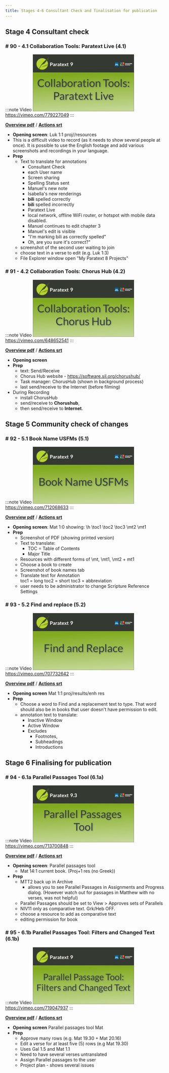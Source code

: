 ```yaml
---
title: Stages 4-6 Consultant Check and finalisation for publication
---
```


## Stage 4	Consultant check
### \# 90 - 4.1	Collaboration Tools: Paratext Live (4.1)
:::note Video
[![ ](media/4.1.png)](https://vimeo.com/779227049)  
https://vimeo.com/779227049
:::

[**Overview pdf**](https://drive.google.com/file/d/1-D0_7eM_1LNkI4_25eIKDl4O4OfCEW18/view?usp=sharing)  / [**Actions srt**](https://drive.google.com/file/d/1XJh-zXzbrsfMRU7EkxMpvzT-d1Yh8x9F/view?usp=sharing)  
- **Opening screen**: Luk 1:1 proj//resources
- This is a difficult video to record (as it needs to show several people at once). It is possible to use the English footage and add various screenshots and recordings in your language.  
- **Prep**  
   - Text to translate for annotations 
     - Consultant Check
     - each User name
     - Screen sharing
     - Spelling Status sent
     - Manuel's new note
     - Isabella's new renderings
     - **bili** spelled correctly
     - **bili** spelled *in*correctly
     - Paratext Live
     - local network, offline WiFi router, or hotspot with mobile data disabled.
     - Manuel continues to edit chapter 3
     - Manuel's edit is visible
     - "I'm marking bili as correctly spelled"
     - Oh, are you sure it's correct?" 
   - screenshot of the second user waiting to join
   - choose text in a verse to edit (e.g. Luk 1:3)
   - File Explorer window open "My Paratext 8 Projects"



 
### \# 91 - 4.2	Collaboration Tools: Chorus Hub (4.2)
:::note Video
[![ ](media/4.2.png)](https://vimeo.com/648652541)  
https://vimeo.com/648652541
:::

[**Overview pdf**](https://drive.google.com/file/d/1xeSkMrlGnkxgMlQjnhkgPBElhFMGSNDV/view?usp=sharing)  / [**Actions srt**](https://drive.google.com/file/d/1hwaiKxD0qIaSEovdSDLUZfZ3kucCPpag/view?usp=sharing)  
- **Opening screen** 
- **Prep**
  - text: Send/Receive
  - Chorus Hub website - https://software.sil.org/chorushub/
  - Task manager: ChorusHub (shown in background process)
  - last send/receive to the Internet (before filming)
- During Recording
  - install ChorusHub
  - send/receive to **Chorushub**, 
  - then send/receive to **Internet**.

## Stage 5	Community check of changes
### \# 92 - 5.1	Book Name USFMs (5.1)
:::note Video
[![ ](media/5.1.png)](https://vimeo.com/712068633)  
https://vimeo.com/712068633
:::

[**Overview pdf**](https://drive.google.com/file/d/1P9nkGAiVm4txcTRfwfkE5J0a9NHj30Ef/view?usp=sharing)  / [**Actions srt**](https://drive.google.com/file/d/1NuQtZQl5Qk1Bx4kcrPKfjdwx8uwTQwKc/view?usp=sharing)  
- **Opening screen**: Mat 1:0 showing:
\h \toc1 \toc2 \toc3  \mt2 \mt1 
- **Prep**
    - Screenshot of PDF (showing printed version)
    - Text to translate: 
      - TOC = Table of Contents
      - Major Title
    - Resources with different forms of \mt, \mt1, \mt2 + mt1
  - Choose a book to create
  - Screenshot of book names tab
  - Translate text for Annotation   
      toc1 = long  toc2 = short  toc3 = abbreviation
  - user needs to be administrator to change Scripture Reference Settings

### \# 93 - 5.2	Find and replace (5.2)
:::note Video
[![ ](media/5.2.png)](https://vimeo.com/707732642)  
https://vimeo.com/707732642
:::

[**Overview pdf**](https://drive.google.com/file/d/1Rx5vyck2bDyaXYRRDo6VDovoqlzyloXm/view?usp=sharing)  / [**Actions srt**](https://drive.google.com/file/d/1tuEiFPaVd6hu9JCgoDqbM2pSKjZ5oVYt/view?usp=sharing)  
- **Opening screen** Mat 1:1 proj/results/enh res
- **Prep**
  - Choose a word to Find and a replacement text to type. That word should also be in books that user doesn't have permission to edit.
  - annotation text to translate: 
    - Inactive Window 
    - Active Window
    - Excludes 
      - Footnotes, 
      - Subheadings 
      - Introductions

## Stage 6	Finalising for publication
### \# 94 - 6.1a	Parallel Passages Tool (6.1a)
:::note Video
[![ ](media/6.1a.png)](https://vimeo.com/713700848)  
https://vimeo.com/713700848
:::

[**Overview pdf**](https://drive.google.com/file/d/1PCVhaFNvE_82DAYo6X7D4KcIU1tWnzcT/view?usp=sharing)  / [**Actions srt**](https://drive.google.com/file/d/1LvPggWJoNXntKxG68cW6aIUqeQAONTUb/view?usp=sharing)  
- **Opening screen**: Parallel passages tool 
  - Mat 14:1 current book. (Proj+1 res (no Greek))  
- **Prep**
    -  MTT2 back up in Archive 
       - allows you to see Parallel Passages in Assignments and Progress dialog. (However watch out for passages in Matthew with no verses, was not helpful)
    -  Parallel Passages should be set to View > Approves sets of Parallels
    - NIV11 only as comparative text. Grk/Heb OFF.
    - choose a resource to add as comparative text
    - editing permission for book

  

### \# 95 - 6.1b	Parallel Passages Tool: Filters and Changed Text (6.1b)
:::note Video
[![ ](media/6.1b.png)](https://vimeo.com/719047937)  
https://vimeo.com/719047937
:::

[**Overview pdf**](https://drive.google.com/file/d/1RhO5VUbBCxlI2ZZBT-Nz5zU4frFad-s3/view?usp=sharing)  / [**Actions srt**](https://drive.google.com/file/d/1O9n_Hx9UDjbSksmYpReKh_aLXeB9zK6c/view?usp=sharing)  
- **Opening screen** Parallel passages tool Mat
- **Prep**
  - Approve many rows (e.g. Mat 19.30 + Mat 20.16)
  - Edit a verse for at least five (5) rows (e.g Mat 19.30)
  - Uses Gal 1.5 and Mat 1.1
  - Need to have several verses untranslated
  - Assign Parallel passages to the user
  - Project plan - shows several issues



